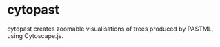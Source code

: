 # cytopast

cytopast creates zoomable visualisations of trees produced by PASTML, using Cytoscape.js.

